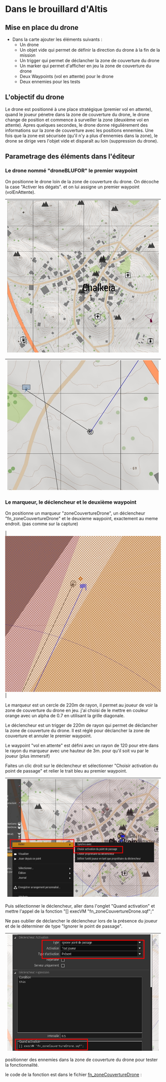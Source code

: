 # Dans le brouillard d'Altis

## Mise en place du drone

- Dans la carte ajouter les éléments suivants :
  - Un drone
  - Un objet vide qui permet de définir la direction du drone à la fin de la mission
  - Un trigger qui permet de déclancher la zone de couverture du drone
  - Un marker qui permet d'afficher en jeu la zone de couverture du drone
  - Deux Waypoints (vol en attente) pour le drone
  - Deux ennemies pour les tests

## L'objectif du drone

Le drone est positionné à une place stratégique (premier vol en attente), quand le joueur pénetre dans la zone de couverture du drone, le drone change de position et commence à surveiller la zone (deuxième vol en attente). Apres quelques secondes, le drone donne régulièrement des informations sur la zone de couverture avec les positions ennemies. Une fois que la zone est sécurisée (qu'il n'y a plus d'ennemies dans la zone), le drone se dirige vers l'objet vide et disparaît au loin (suppression du drone).

## Parametrage des éléments dans l'éditeur

### Le drone nommé "droneBLUFOR" le premier waypoint

On positionne le drone loin de la zone de couverture du drone. On décoche la case "Activer les dégats". et on lui assigne un premier waypoint (volEnAttente).

| ![capture001](Capture001.jpg) |
| :---------------------------: |

| ![capture001bis](Capture001bis.jpg) |
| :---------------------------------: |

### Le marqueur, le déclencheur et le deuxième waypoint

On positionne un marqueur "zoneCouvertureDrone", un déclencheur "fn_zoneCouvertureDrone" et le deuxieme waypoint, exactement au meme endroit. (pas comme sur la capture)

| ![capture002](Capture002.jpg) |

Le marqueur est un cercle de 220m de rayon, il permet au joueur de voir la zone de couverture du drone en jeu. j'ai choisi de le mettre en couleur orange avec un alpha de 0.7 en utilisant la grille diagonale.

Le déclencheur est un trigger de 220m de rayon qui permet de déclancher la zone de couverture du drone. Il est réglé pour déclancher la zone de couverture et annuler le premier waypoint.

Le waypoint "vol en attente" est défini avec un rayon de 120 pour etre dans le rayon du marqueur avec une hauteur de 3m. pour qu'il soit vu par le joueur (plus immersif)

Faites un clic droit sur le déclencheur et sélectionner "Choisir activation du point de passage" et relier le trait bleu au premier waypoint.

| ![capture003](Capture003.jpg) |
| :---------------------------: |

Puis sélectionner le déclencheur, aller dans l'onglet "Quand activation" et mettre l'appel de la fonction "[] execVM "fn_zoneCouvertureDrone.sqf";"

Ne pas oublier de déclancher le déclencheur lors de la présence du joueur et de le déterminer de type "Ignorer le point de passage".

| ![capture004](Capture004.jpg) |
| :---------------------------: |

positionner des ennemies dans la zone de couverture du drone pour tester la fonctionnalité.

le code de la fonction est dans le fichier [fn_zoneCouvertureDrone](../fn_zoneCouvertureDrone.sqf) :
